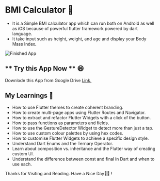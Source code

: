 # BMI Calculator 💪
- It is a Simple BMI calculator app which can run both on Android as well as iOS because of powerful flutter framework powered by dart language.
- It take input such as height, weight, and age and display your Body Mass Index.

![Finished App](https://github.com/londonappbrewery/Images/blob/master/bmi-calc-demo.gif)

## ** Try this App Now ** 😄
Downlode this App from Google Drive [Link.](https://drive.google.com/file/d/10EZJucDXkDY3UNjkc2cGZletIJ8vX0jp/view?usp=sharing)

## My Learnings 🎯

- How to use Flutter themes to create coherent branding. 
- How to create multi-page apps using Flutter Routes and Navigator.
- How to extract and refactor Flutter Widgets with a click of the button. 
- How to pass functions as parameters and fields.
- How to use the GestureDetector Widget to detect more than just a tap.
- How to use custom colour palettes by using hex codes.
- How to customise Flutter Widgets to achieve a specific design style.
- Understand Dart Enums and the Ternary Operator.
- Learn about composition vs. inheritance and the Flutter way of creating custom UI.
- Understand the difference between const and final in Dart and when to use each.


Thanks for Visiting and Reading. Have a Nice Day💚💙 !
